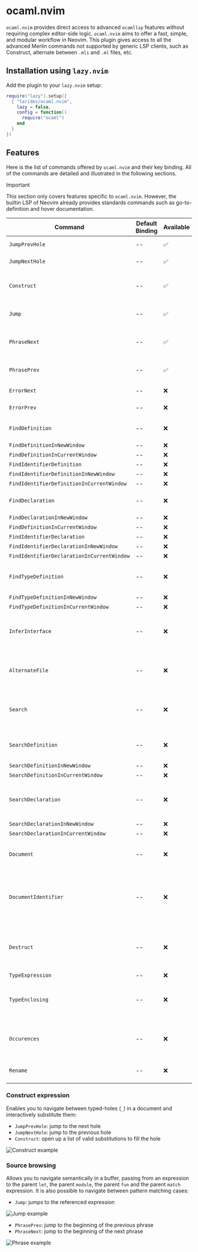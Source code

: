 # ocaml.nvim

`ocaml.nvim` provides direct access to advanced `ocamllsp` features without
requiring complex editor-side logic.
`ocaml.nvim` aims to offer a fast, simple, and modular workflow in Neovim.
This plugin gives access to all the advanced Merlin commands not supported by
generic LSP clients, such as Construct, alternate between `.mli` and `.ml`
files, etc.

## Installation using `lazy.nvim`
Add the plugin to your `lazy.nvim` setup:

```lua
require("lazy").setup({
  { "tarides/ocaml.nvim",
    lazy = false,
    config = function()
      require("ocaml")
    end
  }
})
```

## Features
Here is the list of commands offered by `ocaml.nvim` and their key binding.
All of the commands are detailed and illustrated in the following sections.

> [!IMPORTANT]
> This section only covers features specific to `ocaml.nvim`.
> However, the builtin LSP of Neovim already provides standards commands such as
> go-to-definition and hover documentation.

| Command | Default Binding | Available | Tests | Description |
| -- | -- | -- | -- | -- |
| `JumpPrevHole` | -- | :white_check_mark: | :white_check_mark: | Jump to the previous hole. |
| `JumpNextHole` | -- | :white_check_mark: | :white_check_mark: | Jump to the next hole. |
| `Construct` | -- | :white_check_mark: | :white_check_mark: | Open up a list of valid substitutions to fill the hole. |
| `Jump` | -- | :white_check_mark: | :x: | Jumps to the referenced expression. |
| `PhraseNext` | -- | :white_check_mark: | :x: | Jump to the beginnning of the previous phrase. |
| `PhrasePrev` | -- | :white_check_mark: | :x: | Jump to the beginning of the next phrase. |
| `ErrorNext` | -- | :x: | :x: | Jump to the next error. |
| `ErrorPrev` | -- | :x: | :x: | Jump to the previous error. |
| `FindDefinition` | -- | :x: | :x: | Jump to definition (the implementation). |
| `FindDefinitionInNewWindow` | -- | :x: | :x: | -- |
| `FindDefinitionInCurrentWindow` | -- | :x: | :x: | -- |
| `FindIdentifierDefinition` | -- | :x: | :x: | -- |
| `FindIdentifierDefinitionInNewWindow` | -- | :x: | :x: | -- |
| `FindIdentifierDefinitionInCurrentWindow` | -- | :x: | :x: | -- |
| `FindDeclaration` | -- | :x: | :x: | Jump to declaration (the signature). |
| `FindDeclarationInNewWindow` | -- | :x: | :x: | -- |
| `FindDefinitionInCurrentWindow` | -- | :x: | :x: | -- |
| `FindIdentifierDeclaration` | -- | :x: | :x: | -- |
| `FindIdentifierDeclarationInNewWindow` | -- | :x: | :x: | -- |
| `FindIdentifierDeclarationInCurrentWindow` | -- | :x: | :x: | -- |
| `FindTypeDefinition` | -- | :x: | :x: | Jump to the type definition of the expression. |
| `FindTypeDefinitionInNewWindow` | -- | :x: | :x: | -- |
| `FindTypeDefinitionInCurrentWindow` | -- | :x: | :x: | -- |
| `InferInterface` | -- | :x: | :x: | Infer the interface for the current implementation file. |
| `AlternateFile` | -- | :x: | :x: | Switch from the implementation file to the interface file and vice versa. |
| `Search` | -- | :x: | :x: | Searches for a value by its type or polarity to included in the current buffer. |
| `SearchDefinition` | -- | :x: | :x: | Searches for a value definition by its type or polarity. |
| `SearchDefinitionInNewWindow` | -- | :x: | :x: | -- |
| `SearchDefinitionInCurrentWindow` | -- | :x: | :x: | -- |
| `SearchDeclaration` | -- | :x: | :x: | Searches for a value declaration by its type or polarity. |
| `SearchDeclarationInNewWindow` | -- | :x: | :x: | -- |
| `SearchDeclarationInCurrentWindow` | -- | :x: | :x: | -- |
| `Document` | -- | :x: | :x: | Documents the expression below the cursor. |
| `DocumentIdentifier` | -- | :x: | :x: | Enables you to enter an identifier (present in the environment) and return its documentation. |
| `Destruct` | -- | :x: | :x: | Allows you to generate and manipulate pattern matching expressions. |
| `TypeExpression` | -- | :x: | :x: | -- |
| `TypeEnclosing` | -- | :x: | :x: | Display the type of the selection and start a "type enclosing" session. |
| `Occurences` | -- | :x: | :x: | Returns all occurrences of the identifier under the cursor. |
| `Rename` | -- | :x: | :x: | Rename the symbol under the cursor. |

### Construct expression

Enables you to navigate between typed-holes (`_`) in a document and
interactively substitute them:

- `JumpPrevHole`: jump to the next hole
- `JumpNextHole`: jump to the previous hole
- `Construct`: open up a list of valid substitutions to fill the hole

![Construct example](media/construct.gif)

### Source browsing

Allows you to navigate semantically in a buffer, passing from an expression to
the parent `let`, the parent `module`, the parent `fun` and the parent `match` expression.
It is also possible to navigate between pattern matching cases:

- `Jump`: jumps to the referenced expression

![Jump example](media/jump.gif)

- `PhrasePrev`: jump to the beginning of the previous phrase
- `PhraseNext`: jump to the beginning of the next phrase

![Phrase example](media/phrase.gif)